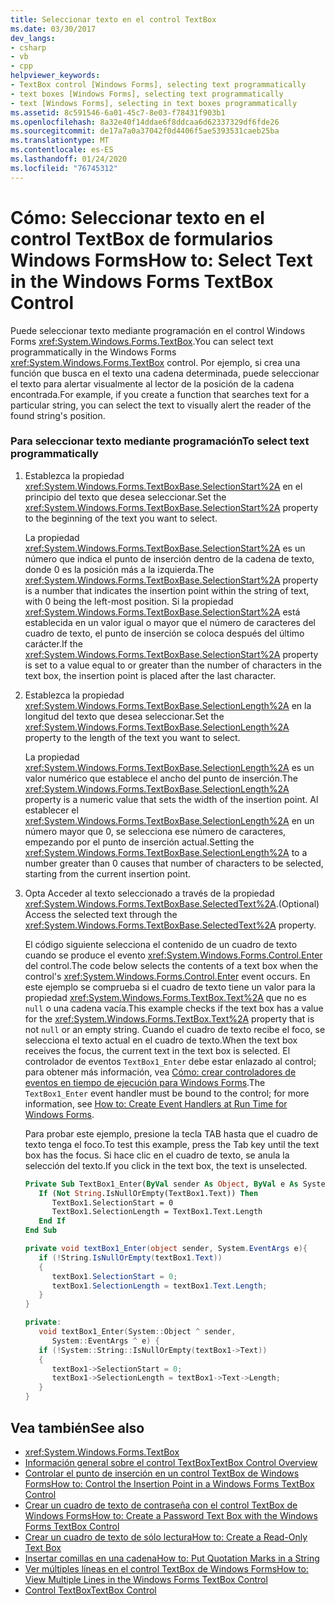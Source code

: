 ```yaml
---
title: Seleccionar texto en el control TextBox
ms.date: 03/30/2017
dev_langs:
- csharp
- vb
- cpp
helpviewer_keywords:
- TextBox control [Windows Forms], selecting text programmatically
- text boxes [Windows Forms], selecting text programmatically
- text [Windows Forms], selecting in text boxes programmatically
ms.assetid: 8c591546-6a01-45c7-8e03-f78431f903b1
ms.openlocfilehash: 8a32e40f14ddae6f8ddcaa6d62337329df6fde26
ms.sourcegitcommit: de17a7a0a37042f0d4406f5ae5393531caeb25ba
ms.translationtype: MT
ms.contentlocale: es-ES
ms.lasthandoff: 01/24/2020
ms.locfileid: "76745312"
---
```

# <a name="how-to-select-text-in-the-windows-forms-textbox-control"></a><span data-ttu-id="f1513-102">Cómo: Seleccionar texto en el control TextBox de formularios Windows Forms</span><span class="sxs-lookup"><span data-stu-id="f1513-102">How to: Select Text in the Windows Forms TextBox Control</span></span>
<span data-ttu-id="f1513-103">Puede seleccionar texto mediante programación en el control Windows Forms <xref:System.Windows.Forms.TextBox>.</span><span class="sxs-lookup"><span data-stu-id="f1513-103">You can select text programmatically in the Windows Forms <xref:System.Windows.Forms.TextBox> control.</span></span> <span data-ttu-id="f1513-104">Por ejemplo, si crea una función que busca en el texto una cadena determinada, puede seleccionar el texto para alertar visualmente al lector de la posición de la cadena encontrada.</span><span class="sxs-lookup"><span data-stu-id="f1513-104">For example, if you create a function that searches text for a particular string, you can select the text to visually alert the reader of the found string's position.</span></span>  
  
### <a name="to-select-text-programmatically"></a><span data-ttu-id="f1513-105">Para seleccionar texto mediante programación</span><span class="sxs-lookup"><span data-stu-id="f1513-105">To select text programmatically</span></span>  
  
1. <span data-ttu-id="f1513-106">Establezca la propiedad <xref:System.Windows.Forms.TextBoxBase.SelectionStart%2A> en el principio del texto que desea seleccionar.</span><span class="sxs-lookup"><span data-stu-id="f1513-106">Set the <xref:System.Windows.Forms.TextBoxBase.SelectionStart%2A> property to the beginning of the text you want to select.</span></span>  
  
     <span data-ttu-id="f1513-107">La propiedad <xref:System.Windows.Forms.TextBoxBase.SelectionStart%2A> es un número que indica el punto de inserción dentro de la cadena de texto, donde 0 es la posición más a la izquierda.</span><span class="sxs-lookup"><span data-stu-id="f1513-107">The <xref:System.Windows.Forms.TextBoxBase.SelectionStart%2A> property is a number that indicates the insertion point within the string of text, with 0 being the left-most position.</span></span> <span data-ttu-id="f1513-108">Si la propiedad <xref:System.Windows.Forms.TextBoxBase.SelectionStart%2A> está establecida en un valor igual o mayor que el número de caracteres del cuadro de texto, el punto de inserción se coloca después del último carácter.</span><span class="sxs-lookup"><span data-stu-id="f1513-108">If the <xref:System.Windows.Forms.TextBoxBase.SelectionStart%2A> property is set to a value equal to or greater than the number of characters in the text box, the insertion point is placed after the last character.</span></span>  
  
2. <span data-ttu-id="f1513-109">Establezca la propiedad <xref:System.Windows.Forms.TextBoxBase.SelectionLength%2A> en la longitud del texto que desea seleccionar.</span><span class="sxs-lookup"><span data-stu-id="f1513-109">Set the <xref:System.Windows.Forms.TextBoxBase.SelectionLength%2A> property to the length of the text you want to select.</span></span>  
  
     <span data-ttu-id="f1513-110">La propiedad <xref:System.Windows.Forms.TextBoxBase.SelectionLength%2A> es un valor numérico que establece el ancho del punto de inserción.</span><span class="sxs-lookup"><span data-stu-id="f1513-110">The <xref:System.Windows.Forms.TextBoxBase.SelectionLength%2A> property is a numeric value that sets the width of the insertion point.</span></span> <span data-ttu-id="f1513-111">Al establecer el <xref:System.Windows.Forms.TextBoxBase.SelectionLength%2A> en un número mayor que 0, se selecciona ese número de caracteres, empezando por el punto de inserción actual.</span><span class="sxs-lookup"><span data-stu-id="f1513-111">Setting the <xref:System.Windows.Forms.TextBoxBase.SelectionLength%2A> to a number greater than 0 causes that number of characters to be selected, starting from the current insertion point.</span></span>  
  
3. <span data-ttu-id="f1513-112">Opta Acceder al texto seleccionado a través de la propiedad <xref:System.Windows.Forms.TextBoxBase.SelectedText%2A>.</span><span class="sxs-lookup"><span data-stu-id="f1513-112">(Optional) Access the selected text through the <xref:System.Windows.Forms.TextBoxBase.SelectedText%2A> property.</span></span>  
  
     <span data-ttu-id="f1513-113">El código siguiente selecciona el contenido de un cuadro de texto cuando se produce el evento <xref:System.Windows.Forms.Control.Enter> del control.</span><span class="sxs-lookup"><span data-stu-id="f1513-113">The code below selects the contents of a text box when the control's <xref:System.Windows.Forms.Control.Enter> event occurs.</span></span> <span data-ttu-id="f1513-114">En este ejemplo se comprueba si el cuadro de texto tiene un valor para la propiedad <xref:System.Windows.Forms.TextBox.Text%2A> que no es `null` o una cadena vacía.</span><span class="sxs-lookup"><span data-stu-id="f1513-114">This example checks if the text box has a value for the <xref:System.Windows.Forms.TextBox.Text%2A> property that is not `null` or an empty string.</span></span> <span data-ttu-id="f1513-115">Cuando el cuadro de texto recibe el foco, se selecciona el texto actual en el cuadro de texto.</span><span class="sxs-lookup"><span data-stu-id="f1513-115">When the text box receives the focus, the current text in the text box is selected.</span></span> <span data-ttu-id="f1513-116">El controlador de eventos `TextBox1_Enter` debe estar enlazado al control; para obtener más información, vea [Cómo: crear controladores de eventos en tiempo de ejecución para Windows Forms](../how-to-create-event-handlers-at-run-time-for-windows-forms.md).</span><span class="sxs-lookup"><span data-stu-id="f1513-116">The `TextBox1_Enter` event handler must be bound to the control; for more information, see [How to: Create Event Handlers at Run Time for Windows Forms](../how-to-create-event-handlers-at-run-time-for-windows-forms.md).</span></span>  
  
     <span data-ttu-id="f1513-117">Para probar este ejemplo, presione la tecla TAB hasta que el cuadro de texto tenga el foco.</span><span class="sxs-lookup"><span data-stu-id="f1513-117">To test this example, press the Tab key until the text box has the focus.</span></span> <span data-ttu-id="f1513-118">Si hace clic en el cuadro de texto, se anula la selección del texto.</span><span class="sxs-lookup"><span data-stu-id="f1513-118">If you click in the text box, the text is unselected.</span></span>  
  
    ```vb  
    Private Sub TextBox1_Enter(ByVal sender As Object, ByVal e As System.EventArgs) Handles TextBox1.Enter  
       If (Not String.IsNullOrEmpty(TextBox1.Text)) Then  
          TextBox1.SelectionStart = 0  
          TextBox1.SelectionLength = TextBox1.Text.Length  
       End If  
    End Sub  
    ```  
  
    ```csharp  
    private void textBox1_Enter(object sender, System.EventArgs e){  
       if (!String.IsNullOrEmpty(textBox1.Text))  
       {  
          textBox1.SelectionStart = 0;  
          textBox1.SelectionLength = textBox1.Text.Length;  
       }  
    }  
    ```  
  
    ```cpp  
    private:  
       void textBox1_Enter(System::Object ^ sender,  
          System::EventArgs ^ e) {  
       if (!System::String::IsNullOrEmpty(textBox1->Text))  
       {  
          textBox1->SelectionStart = 0;  
          textBox1->SelectionLength = textBox1->Text->Length;  
       }  
    }  
    ```  
  
## <a name="see-also"></a><span data-ttu-id="f1513-119">Vea también</span><span class="sxs-lookup"><span data-stu-id="f1513-119">See also</span></span>

- <xref:System.Windows.Forms.TextBox>
- [<span data-ttu-id="f1513-120">Información general sobre el control TextBox</span><span class="sxs-lookup"><span data-stu-id="f1513-120">TextBox Control Overview</span></span>](textbox-control-overview-windows-forms.md)
- [<span data-ttu-id="f1513-121">Controlar el punto de inserción en un control TextBox de Windows Forms</span><span class="sxs-lookup"><span data-stu-id="f1513-121">How to: Control the Insertion Point in a Windows Forms TextBox Control</span></span>](how-to-control-the-insertion-point-in-a-windows-forms-textbox-control.md)
- [<span data-ttu-id="f1513-122">Crear un cuadro de texto de contraseña con el control TextBox de Windows Forms</span><span class="sxs-lookup"><span data-stu-id="f1513-122">How to: Create a Password Text Box with the Windows Forms TextBox Control</span></span>](how-to-create-a-password-text-box-with-the-windows-forms-textbox-control.md)
- [<span data-ttu-id="f1513-123">Crear un cuadro de texto de sólo lectura</span><span class="sxs-lookup"><span data-stu-id="f1513-123">How to: Create a Read-Only Text Box</span></span>](how-to-create-a-read-only-text-box-windows-forms.md)
- [<span data-ttu-id="f1513-124">Insertar comillas en una cadena</span><span class="sxs-lookup"><span data-stu-id="f1513-124">How to: Put Quotation Marks in a String</span></span>](how-to-put-quotation-marks-in-a-string-windows-forms.md)
- [<span data-ttu-id="f1513-125">Ver múltiples líneas en el control TextBox de Windows Forms</span><span class="sxs-lookup"><span data-stu-id="f1513-125">How to: View Multiple Lines in the Windows Forms TextBox Control</span></span>](how-to-view-multiple-lines-in-the-windows-forms-textbox-control.md)
- [<span data-ttu-id="f1513-126">Control TextBox</span><span class="sxs-lookup"><span data-stu-id="f1513-126">TextBox Control</span></span>](textbox-control-windows-forms.md)
